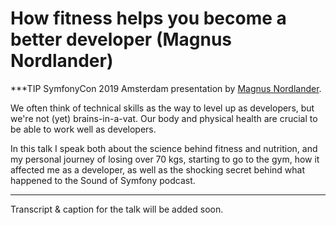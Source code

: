 # How fitness helps you become a better developer (Magnus Nordlander)

***TIP
SymfonyCon 2019 Amsterdam presentation by [Magnus Nordlander](https://connect.symfony.com/api/alternates/c5e67c62-ed71-49f9-8ecc-0e4f5fcc4678).

We often think of technical skills as the way to level up as developers, but we're not (yet) brains-in-a-vat. Our body and physical health are crucial to be able to work well as developers.

In this talk I speak both about the science behind fitness and nutrition, and my personal journey of losing over 70 kgs, starting to go to the gym, how it affected me as a developer, as well as the shocking secret behind what happened to the Sound of Symfony podcast.
***

Transcript & caption for the talk will be added soon.